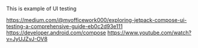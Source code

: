 This is example of UI testing

https://medium.com/@myofficework000/exploring-jetpack-compose-ui-testing-a-comprehensive-guide-eb0c2d93e111
https://developer.android.com/compose
https://www.youtube.com/watch?v=JyUJZvJ-OV8
